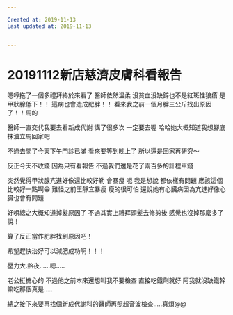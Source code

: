 ```yaml
---

Created at: 2019-11-13
Last updated at: 2019-11-13


---
```


# 20191112新店慈濟皮膚科看報告


嗯哼拖了一個多禮拜終於來看了
醫師依然溫柔
沒貧血沒缺鋅也不是紅斑性狼瘡
是甲狀腺低下！！
這病也會造成肥胖！！
看來我之前一個月胖三公斤找出原因了！！馬的

醫師一直交代我要去看新成代謝
講了很多次
一定要去喔
哈哈她大概知道我想腳底抹油立馬回家吧

不過去問了今天下午門診已滿
看來要等到晚上了
所以還是回家再研究～

反正今天不收錢 因為只有看報告
不過我們還是花了兩百多的計程車錢

突然覺得甲狀腺亢進好像還比較好勒
會暴瘦
呃 我是想說 都依樣有問題 應該這個比較好一點啊😁
難怪之前王靜宜暴瘦
瘦的很可怕
還說她有心臟病因為亢進好像心臟也會有問題

好唄總之大概知道掉髮原因了
不過其實上禮拜頭髮去修剪後
感覺也沒掉那麼多了說！

算了反正當作肥胖找到原因吧！

希望趕快治好可以減肥成功啊！！！

壓力大.熬夜......嗯.....

老公挺擔心的
不過他之前本來還想叫我不要檢查
直接吃鐵劑就好
阿我就沒缺鐵幹嘛吃那個真是.....

總之接下來要再找個新成代謝科的醫師再照超音波檢查.....真煩@@

